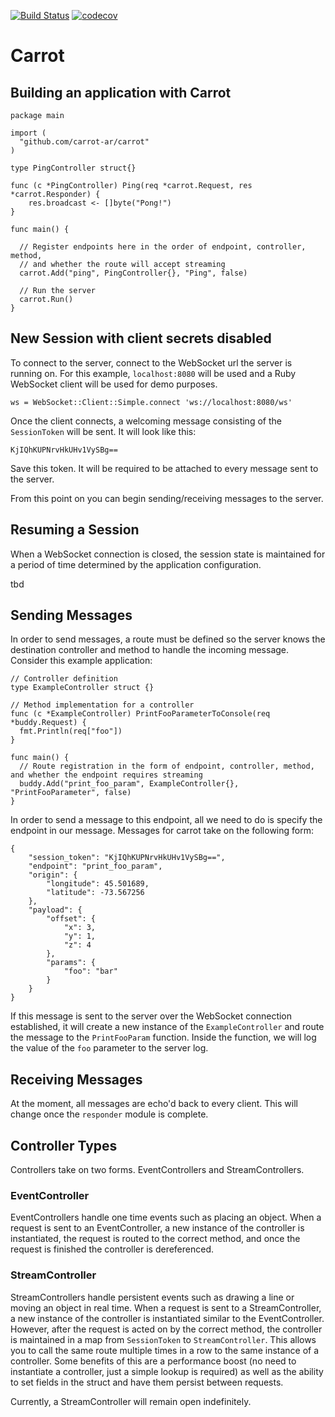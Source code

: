[![Build Status](https://travis-ci.org/carrot-ar/carrot.svg?branch=master)](https://travis-ci.org/carrot-ar/carrot) [![codecov](https://codecov.io/gh/carrot-ar/carrot/branch/master/graph/badge.svg)](https://codecov.io/gh/carrot-ar/carrot)

# Carrot

## Building an application with Carrot
```
package main

import (
  "github.com/carrot-ar/carrot"
)

type PingController struct{}

func (c *PingController) Ping(req *carrot.Request, res *carrot.Responder) {
	res.broadcast <- []byte("Pong!")
}

func main() {

  // Register endpoints here in the order of endpoint, controller, method,
  // and whether the route will accept streaming
  carrot.Add("ping", PingController{}, "Ping", false)

  // Run the server
  carrot.Run()
}
```



## New Session with client secrets disabled

To connect to the server, connect to the WebSocket url the server is running on. For this example, `localhost:8080` will be used and a Ruby WebSocket client will be used for demo purposes.

```
ws = WebSocket::Client::Simple.connect 'ws://localhost:8080/ws'
```

Once the client connects, a welcoming message consisting of the `SessionToken` will be sent. It will look like this:
```
KjIQhKUPNrvHkUHv1VySBg==
```
Save this token. It will be required to be attached to every message sent to the server.

From this point on you can begin sending/receiving messages to the server. 

## Resuming a Session
When a WebSocket connection is closed, the session state is maintained for a period of time determined by the application configuration. 

tbd

## Sending Messages

In order to send messages, a route must be defined so the server knows the destination controller and method to handle the incoming message. Consider this example application:
```
// Controller definition
type ExampleController struct {}

// Method implementation for a controller
func (c *ExampleController) PrintFooParameterToConsole(req *buddy.Request) {
  fmt.Println(req["foo"])
}

func main() {
  // Route registration in the form of endpoint, controller, method, and whether the endpoint requires streaming
  buddy.Add("print_foo_param", ExampleController{}, "PrintFooParameter", false)
}
```

In order to send a message to this endpoint, all we need to do is specify the endpoint in our message. Messages for carrot take on the following form:
```
{
	"session_token": "KjIQhKUPNrvHkUHv1VySBg==",
	"endpoint": "print_foo_param",
	"origin": {
		"longitude": 45.501689,
		"latitude": -73.567256
	},
	"payload": {
		"offset": {
			"x": 3,
			"y": 1,
			"z": 4
		},
		"params": {
			"foo": "bar"
		}
	}
}
```

If this message is sent to the server over the WebSocket connection established, it will create a new instance of the `ExampleController` and route the message to the `PrintFooParam` function. Inside the function, we will log the value of the `foo` parameter to the server log. 

## Receiving Messages

At the moment, all messages are echo'd back to every client. This will change once the `responder` module is complete. 

## Controller Types
Controllers take on two forms. EventControllers and StreamControllers. 

### EventController
EventControllers handle one time events such as placing an object. When a request is sent to an EventController, a new instance of the controller is instantiated, the request is routed to the correct method, and once the request is finished the controller is dereferenced.

### StreamController
StreamControllers handle persistent events such as drawing a line or moving an object in real time. When a request is sent to a StreamController, a new instance of the controller is instantiated similar to the EventController. However, after the request is acted on by the correct method, the controller is maintained in a map from `SessionToken` to `StreamController`. This allows you to call the same route multiple times in a row to the same instance of a controller. Some benefits of this are a performance boost (no need to instantiate a controller, just a simple lookup is required) as well as the ability to set fields in the struct and have them persist between requests. 

Currently, a StreamController will remain open indefinitely. 

